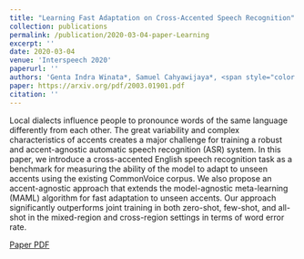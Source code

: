 ```yaml
---
title: "Learning Fast Adaptation on Cross-Accented Speech Recognition"
collection: publications
permalink: /publication/2020-03-04-paper-Learning
excerpt: ''
date: 2020-03-04
venue: 'Interspeech 2020'
paperurl: ''
authors: 'Genta Indra Winata*, Samuel Cahyawijaya*, <span style="color: #0779e4"><b>Zihan Liu*</b></span>, Zhaojiang Lin, Andrea Madotto, Peng Xu, Pascale Fung'
paper: https://arxiv.org/pdf/2003.01901.pdf
citation: ''
---
```

Local dialects influence people to pronounce words of the same language differently from each other. The great variability and complex characteristics of accents creates a major challenge for training a robust and accent-agnostic automatic speech recognition (ASR) system. In this paper, we introduce a cross-accented English speech recognition task as a benchmark for measuring the ability of the model to adapt to unseen accents using the existing CommonVoice corpus. We also propose an accent-agnostic approach that extends the model-agnostic meta-learning (MAML) algorithm for fast adaptation to unseen accents. Our approach significantly outperforms joint training in both zero-shot, few-shot, and all-shot in the mixed-region and cross-region settings in terms of word error rate.

[Paper PDF](https://arxiv.org/pdf/2003.01901.pdf)
